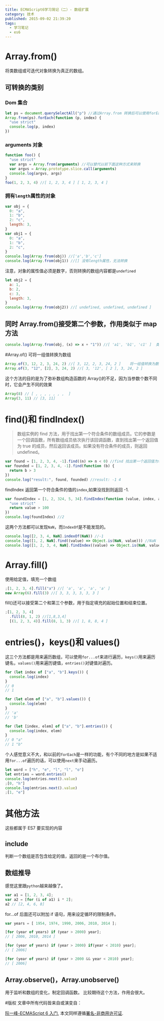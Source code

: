 ```yaml
---
title: ECMAScript6学习简记（二）- 数组扩展
category: 技术
published: 2015-09-02 21:39:20
tags:
  - 学习笔记
  - es6
---
```


# Array.from()

将类数组或可迭代对象转换为真正的数组。

## 可转换的类别

### Dom 集合

```js
let ps = document.querySelectAll("p") //通过Array.from 转换后可以使用forEach方法
Array.from(ps).forEach(function (p, index) {
  "use strict"
  console.log(p, index)
})
```

### arguments 对象

```js
function foo() {
  "use strict"
  var args = Array.from(arguments) //可以替代以前下面这种方式来转换
  var argvs = Array.prototype.slice.call(arguments)
  console.log(argvs, args)
}
foo(1, 2, 3, 4) //[ 1, 2, 3, 4 ] [ 1, 2, 3, 4 ]
```

<!-- more -->

### 拥有`length`属性的对象

```js
var obj = {
  0: "a",
  1: "b",
  2: "c",
  length: 3,
}
var obj1 = {
  0: "a",
  1: "b",
  2: "c",
}
console.log(Array.from(obj)) //['a','b','c']
console.log(Array.from(obj1)) //[] 没有length属性，无法转换
```

注意，对象的属性值必须是数字，否则转换的数组内容都是`undefined`

```js
let obj2 = {
  a: 1,
  b: 2,
  c: 3,
  length: 3,
}
console.log(Array.from(obj2)) //[ undefined, undefined, undefined ]
```

## 同时 Array.from()接受第二个参数，作用类似于 map 方法

```js
console.log(Array.from(obj, (x) => x + "1")) //[ 'a1', 'b1', 'c1' ]  类似于map方法
```

#Array.of()
可将一组值转换为数组

```js
Array.of(3, 12, 2, 3, 24, 2) //[ 3, 12, 2, 3, 24, 2 ]    将一组值转换为数组
Array.of(3, "12", [2], 3, 24, 2) //[ 3, '12', [ 2 ], 3, 24, 2 ]
```

这个方法的目的是为了弥补数组构造函数的 Array()的不足，因为当参数个数不同时，它会产生不同的效果

```js
Array(8) // [ , , , , , , ,  ]
Array(3, 11) // [3, 11]
```

# find()和 findIndex()

> 数组实例的 find 方法，用于找出第一个符合条件的数组成员。它的参数是一个回调函数，所有数组成员依次执行该回调函数，直到找出第一个返回值为 true 的成员，然后返回该成员。如果没有符合条件的成员，则返回 undefined。

```js
var found = [1, 2, 3, 4, -1].find((n) => n < 0) //find 找出第一个返回值为true的成员
var founded = [1, 2, 3, 4, -1].find(function (b) {
  return b > 3
})
console.log("result:", found, founded) //result: -1 4
```

findIndex 返回第一个符合条件的值的`index`,如果没找到则返回 -1.

```js
var foundIndex = [1, 2, 324, 5, 34].findIndex(function (value, index, arr) {
  "use strict"
  return value > 100
})
console.log(foundIndex) //2
```

这两个方法都可以发现`NaN`，而`IndexOf`是不能发现的。

```js
console.log([2, 3, 4, NaN].indexOf(NaN)) //-1
console.log([1, 2, NaN].find((value) => Object.is(NaN, value))) //NaN
console.log([1, 2, 3, 4, NaN].findIndex((value) => Object.is(NaN, value))) //4
```

# Array.fill()

使用给定值，填充一个数组

```js
;[1, 2, 3, 4].fill("a") //[ 'a', 'a', 'a', 'a' ]
new Array(6).fill(3) //[ 3, 3, 3, 3, 3, 3 ]
```

fill()还可以接受第二个和第三个参数，用于指定填充的起始位置和结束位置。

```js
;[1, 2, 3, 4]
  .fill(8, 1, 2) //[1,8,3,4]
  [(1, 2, 3, 4)].fill(8, 1, 3) //[ 1, 8, 8, 4 ]
```

# entries()，keys()和 values()

这三个方法都是用来遍历数组，可以使用`for...of`来进行遍历，`keys()`用来遍历键名，`values()`用来遍历键值，`entries()`对键值对遍历。

```js
for (let index of ["a", "b"].keys()) {
  console.log(index)
}
// 0
// 1

for (let elem of ["a", "b"].values()) {
  console.log(elem)
}
// 'a'
// 'b'

for (let [index, elem] of ["a", "b"].entries()) {
  console.log(index, elem)
}
// 0 "a"
// 1 "b"
```

个人感觉意义不大，和以前的`forEach`是一样的功能，有个不同的地方是如果不适用`for...of`遍历的话，可以使用`next`来手动遍历。

```js
let word = ["h", "e", "l", "l", "o"]
let entries = word.entries()
console.log(entries.next().value)
;[0, "h"]
console.log(entries.next().value)
;[1, "e"]
```

# 其他方法

这些都属于 ES7 要实现的内容

## include

判断一个数组是否包含给定的值，返回的是一个布尔值。

## 数组推导

感觉这里跟`python`越来越像了。

```js
var a1 = [1, 2, 3, 4];
var a2 = [for (i of a1) i * 2];
a2 // [2, 4, 6, 8]
```

for...of 后面还可以附加 if 语句，用来设定循环的限制条件。

```js
var years = [ 1954, 1974, 1990, 2006, 2010, 2014 ];

[for (year of years) if (year > 2000) year];
// [ 2006, 2010, 2014 ]

[for (year of years) if (year > 2000) if(year < 2010) year];
// [ 2006]

[for (year of years) if (year > 2000 && year < 2010) year];
// [ 2006]
```

## Array.observe()，Array.unobserve()

用于监听和数组的变化，制定回调函数。
比较期待这个方法，作用会很大。

#版权
文章中所有代码皆来自或演变自：

[阮一峰-ECMAScript 6 入门](http://es6.ruanyifeng.com/#docs/),
本文同样遵循[署名-非商用许可证](http://creativecommons.org/licenses/by-nc/4.0/).

